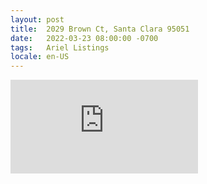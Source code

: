 ```yaml
---
layout: post
title:  2029 Brown Ct, Santa Clara 95051
date:   2022-03-23 08:00:00 -0700
tags:   Ariel Listings
locale: en-US
---
```


<iframe src="https://www.youtube.com/embed/DUBj0R0LQ_0" frameborder="0"
        allow="accelerometer; autoplay; clipboard-write; encrypted-media; gyroscope; picture-in-picture" allowfullscreen>
</iframe>